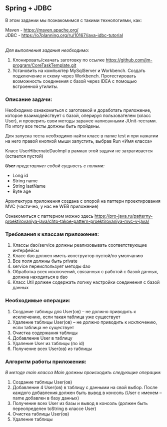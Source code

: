 ## Spring + JDBC

В этом задании мы познакомимся с такими технологиями, как:

Maven  - https://maven.apache.org/ <br />
JDBC - https://o7planning.org/ru/10167/java-jdbc-tutorial <br /> <br />

*Для выполнения задания необходимо:*
1. Клонировать/скачать заготовку по ссылке https://github.com/jm-program/CoreTaskTemplate.git
2. Установить на компьютер MySqlServer и Workbench. Создать подключение и схему через Workbench. Протестировать возможность соединения с базой через IDEA с помощью встроенной утилиты.

### Описание задачи:

Необходимо ознакомиться с заготовкой и доработать приложение, которое взаимодействует с базой, оперируя пользователем (класс User), и проверить свои методы заранее написанными JUnit-тестами. По итогу все тесты должны быть пройдены.

Для запуска теста необходимо найти класс в папке test и при нажатии на него правой кнопкой мыши запустить, выбрав Run «Имя класса» 

Класс UserHibernateDaoImpl в рамках этой задачи не затрагивается (остается пустой)

*__User__ представляет собой сущность с полями:*
- Long id
- String name
- String lastName
- Byte age

Архитектура приложения создана с опорой на паттерн проектирования MVC (частично, у нас не WEB приложение)

Ознакомиться с паттерном можно здесь https://pro-java.ru/patterny-proektirovaniya-java/chto-takoe-pattern-proektirovaniya-mvc-v-java/

### Требования к классам приложения:
1. Классы dao/service должны реализовывать соответствующие интерфейсы
2. Класс dao должен иметь конструктор пустой/по умолчанию
3. Все поля должны быть private
4. service переиспользует методы dao
5. Обработка всех исключений, связанных с работой с базой данных, должна находиться в dao
6. Класс Util должен содержать логику настройки соединения с базой данных

### Необходимые операции:
1. Создание таблицы для User(ов) – не должно приводить к исключению, если такая таблица уже существует
2. Удаление таблицы User(ов) – не должно приводить к исключению, если таблица не существует
3. Очистка содержания таблицы
4. Добавление User в таблицу
5. Удаление User из таблицы (по id)
6. Получение всех User(ов) из таблицы

### Алгоритм работы приложения:

*В методе main класса Main должны происходить следующие операции:*
1. Создание таблицы User(ов)
2. Добавление 4 User(ов) в таблицу с данными на свой выбор. После каждого добавления должен быть вывод в консоль (User с именем – name добавлен в базу данных)
3. Получение всех User из базы и вывод в консоль (должен быть переопределен toString в классе User)
4. Очистка таблицы User(ов)
5. Удаление таблицы
